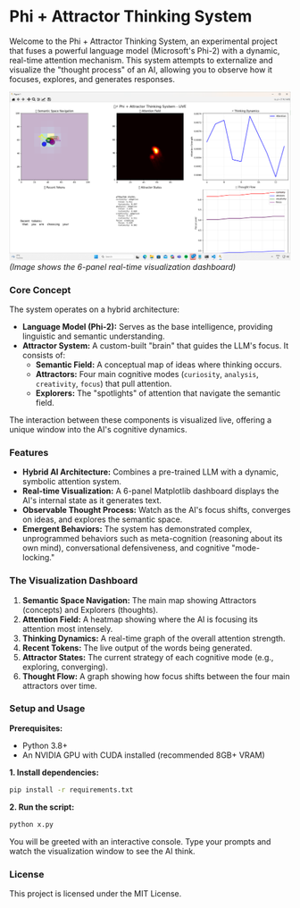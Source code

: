 # Phi + Attractor Thinking System

Welcome to the Phi + Attractor Thinking System, an experimental project that fuses a powerful language model (Microsoft's Phi-2) with a dynamic, real-time attention mechanism. This system attempts to externalize and visualize the "thought process" of an AI, allowing you to observe how it focuses, explores, and generates responses.

![System Visualization](image.png)
*(Image shows the 6-panel real-time visualization dashboard)*

### Core Concept

The system operates on a hybrid architecture:
* **Language Model (Phi-2):** Serves as the base intelligence, providing linguistic and semantic understanding.
* **Attractor System:** A custom-built "brain" that guides the LLM's focus. It consists of:
    * **Semantic Field:** A conceptual map of ideas where thinking occurs.
    * **Attractors:** Four main cognitive modes (`curiosity`, `analysis`, `creativity`, `focus`) that pull attention.
    * **Explorers:** The "spotlights" of attention that navigate the semantic field.

The interaction between these components is visualized live, offering a unique window into the AI's cognitive dynamics.

### Features
* **Hybrid AI Architecture:** Combines a pre-trained LLM with a dynamic, symbolic attention system.
* **Real-time Visualization:** A 6-panel Matplotlib dashboard displays the AI's internal state as it generates text.
* **Observable Thought Process:** Watch as the AI's focus shifts, converges on ideas, and explores the semantic space.
* **Emergent Behaviors:** The system has demonstrated complex, unprogrammed behaviors such as meta-cognition (reasoning about its own mind), conversational defensiveness, and cognitive "mode-locking."

### The Visualization Dashboard
1.  **Semantic Space Navigation:** The main map showing Attractors (concepts) and Explorers (thoughts).
2.  **Attention Field:** A heatmap showing where the AI is focusing its attention most intensely.
3.  **Thinking Dynamics:** A real-time graph of the overall attention strength.
4.  **Recent Tokens:** The live output of the words being generated.
5.  **Attractor States:** The current strategy of each cognitive mode (e.g., exploring, converging).
6.  **Thought Flow:** A graph showing how focus shifts between the four main attractors over time.

### Setup and Usage

**Prerequisites:**
* Python 3.8+
* An NVIDIA GPU with CUDA installed (recommended 8GB+ VRAM)

**1. Install dependencies:**
```bash
pip install -r requirements.txt
```

**2. Run the script:**
```bash
python x.py
```
You will be greeted with an interactive console. Type your prompts and watch the visualization window to see the AI think.

### License
This project is licensed under the MIT License.
